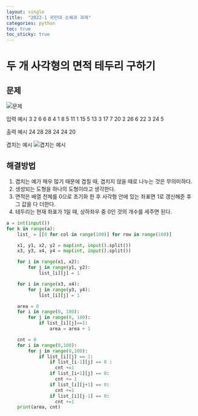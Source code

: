 ```yaml
---
layout: single
title:  "2022-1 국민대 소웨과 과제"
categories: python
toc: true
toc_sticky: true
---
```


# 두 개 사각형의 면적 테두리 구하기

## 문제
![문제](https://user-images.githubusercontent.com/63334368/168249851-84a6db06-419b-415f-82b9-4717c15cf6ec.png)

입력 예시
    3
    2 6 6 8
    4 1 8 5
    11 1 15 5
    13 3 17 7
    20 2 26 6
    22 3 24 5


출력 예시
    24 28
    28 24
    24 20

겹치는 예시
![겹치는 예시](https://user-images.githubusercontent.com/63334368/168249865-9555fb9d-57cf-449c-9f91-87a2fafcb8b3.png)

## 해결방법
1. 겹치는 예가 매우 많기 때문에 겹칠 때, 겹치지 않을 때로 나누는 것은 무의미하다.
2. 생성되는 도형을 하나의 도형이라고 생각한다.
3. 면적은 배열 전체를 0으로 초기화 한 후 사각형 안에 있는 좌표면 1로 갱신해준 후 그 값을 다 더한다.
4. 테두리는 현재 좌표가 1일 때, 상하좌우 중 0인 것의 개수를 세주면 된다.

```python
a = int(input())
for k in range(a):
    list_ = [[0 for col in range(100)] for row in range(100)]

    x1, y1, x2, y2 = map(int, input().split())
    x3, y3, x4, y4 = map(int, input().split())

    for i in range(x1, x2):
        for j in range(y1, y2):
            list_[i][j] = 1

    for i in range(x3, x4):
        for j in range(y3, y4):
            list_[i][j] = 1

    area = 0
    for i in range(0, 100):
        for j in range(0, 100):
            if list_[i][j]==1:
                area = area + 1

    cnt = 0
    for i in range(0,100):
        for j in range(0,100):
            if list_[i][j] == 1:
                if list_[i-1][j] == 0 :
                  cnt +=1
                if list_[i+1][j] == 0:
                  cnt += 1
                if list_[i][j+1] == 0:
                  cnt +=1
                if list_[i][j-1] == 0:
                  cnt +=1
    print(area, cnt)
```

